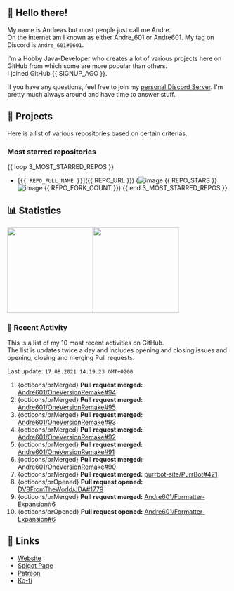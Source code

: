 <!-- Links -->
[purr]: https://purrbot.site
[discord]: https://discord.gg/6dazXp6
[website]: https://andre601.ch
[spigot]: https://www.spigotmc.org/resources/authors/56829/
[patreon]: https://patreon.com/andre_601
[ko-fi]: https://ko-fi.com/andre_601

## 👋 Hello there!
My name is Andreas but most people just call me Andre.  
On the internet am I known as either Andre_601 or Andre601. My tag on Discord is `Andre_601#0601`.

I'm a Hobby Java-Developer who creates a lot of various projects here on GitHub from which some are more popular than others.  
I joined GitHub {{ SIGNUP_AGO }}.

If you have any questions, feel free to join my [personal Discord Server][discord]. I'm pretty much always around and have time to answer stuff.

## 📁 Projects
Here is a list of various repositories based on certain criterias.

### Most starred repositories

{{ loop 3_MOST_STARRED_REPOS }}
- [`{{ REPO_FULL_NAME }}`]({{ REPO_URL }}) (![image](https://cdn.jsdelivr.net/gh/Readme-Workflows/Readme-Icons@main/icons/octicons/StarredRepository.svg) {{ REPO_STARS }} ![image](https://cdn.jsdelivr.net/gh/Readme-Workflows/Readme-Icons@main/icons/octicons/ForkedRepository.svg) {{ REPO_FORK_COUNT }})
{{ end 3_MOST_STARRED_REPOS }}

## 📊 Statistics
<img height="195px" src="https://github-readme-stats.vercel.app/api?username=Andre601&show_icons=true&hide_rank=true&title_color=3498db&bg_color=ffffff00&text_color=718096&disable_animations=true"><img height="195px" src="https://github-readme-stats.vercel.app/api/top-langs?username=Andre601&layout=compact&title_color=3498db&bg_color=ffffff00&text_color=718096">

### 📜 Recent Activity
This is a list of my 10 most recent activities on GitHub.  
The list is updates twice a day and includes opening and closing issues and opening, closing and merging Pull requests.

<!--RECENT_ACTIVITY:last_update-->
Last update: `17.08.2021 14:19:23 GMT+0200`
<!--RECENT_ACTIVITY:last_update_end-->
<!--RECENT_ACTIVITY:start-->
1. {octicons/prMerged} **Pull request merged:** [Andre601/OneVersionRemake#94](https://github.com/Andre601/OneVersionRemake/pull/94)
2. {octicons/prMerged} **Pull request merged:** [Andre601/OneVersionRemake#95](https://github.com/Andre601/OneVersionRemake/pull/95)
3. {octicons/prMerged} **Pull request merged:** [Andre601/OneVersionRemake#93](https://github.com/Andre601/OneVersionRemake/pull/93)
4. {octicons/prMerged} **Pull request merged:** [Andre601/OneVersionRemake#92](https://github.com/Andre601/OneVersionRemake/pull/92)
5. {octicons/prMerged} **Pull request merged:** [Andre601/OneVersionRemake#91](https://github.com/Andre601/OneVersionRemake/pull/91)
6. {octicons/prMerged} **Pull request merged:** [Andre601/OneVersionRemake#90](https://github.com/Andre601/OneVersionRemake/pull/90)
7. {octicons/prMerged} **Pull request merged:** [purrbot-site/PurrBot#421](https://github.com/purrbot-site/PurrBot/pull/421)
8. {octicons/prOpened} **Pull request opened:** [DV8FromTheWorld/JDA#1779](https://github.com/DV8FromTheWorld/JDA/pull/1779)
9. {octicons/prMerged} **Pull request merged:** [Andre601/Formatter-Expansion#6](https://github.com/Andre601/Formatter-Expansion/pull/6)
10. {octicons/prOpened} **Pull request opened:** [Andre601/Formatter-Expansion#6](https://github.com/Andre601/Formatter-Expansion/pull/6)
<!--RECENT_ACTIVITY:end-->

## 🔗 Links
- [Website]
- [Spigot Page][spigot]
- [Patreon]
- [Ko-fi]
